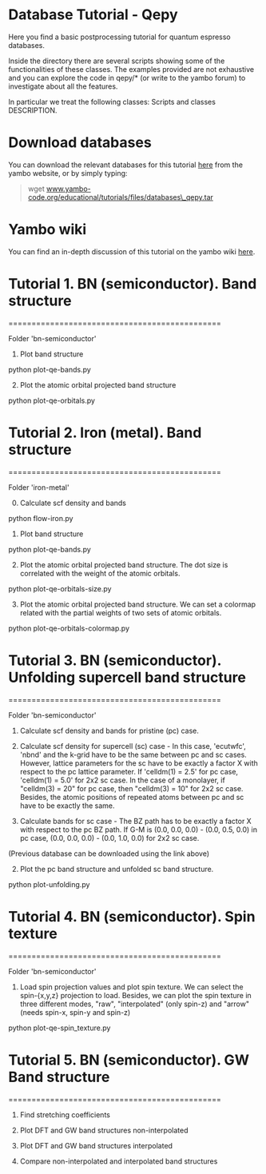 Database Tutorial - Qepy
========

Here you find a basic postprocessing tutorial for quantum espresso databases.

Inside the directory there are several scripts showing some of the functionalities of these classes. The examples provided are not exhaustive and you can explore the code in qepy/\* (or write to the yambo forum) to investigate about all the features.

In particular we treat the following classes:
Scripts and classes DESCRIPTION.

# Download databases
You can download the relevant databases for this tutorial [here](www.yambo-code.org/educational/tutorials/files/databases\_qepy.tar) from the yambo website, or by simply typing:
> wget www.yambo-code.org/educational/tutorials/files/databases\_qepy.tar

# Yambo wiki
You can find an in-depth discussion of this tutorial on the yambo wiki [here](http://www.yambo-code.org/wiki/index.php?title=Yambopy_tutorial:_band_structures).

# Tutorial 1. BN (semiconductor). Band structure
==============================================

Folder 'bn-semiconductor'

1. Plot band structure

python plot-qe-bands.py

2. Plot the atomic orbital projected band structure

python plot-qe-orbitals.py

# Tutorial 2. Iron (metal). Band structure
==============================================

Folder 'iron-metal'

0. Calculate scf density and bands

python flow-iron.py

1. Plot band structure

python plot-qe-bands.py

2. Plot the atomic orbital projected band structure. The dot size is correlated
with the weight of the atomic orbitals.

python plot-qe-orbitals-size.py

3. Plot the atomic orbital projected band structure. We can set a colormap
   related with the partial weights of two sets of atomic orbitals.

python plot-qe-orbitals-colormap.py

# Tutorial 3. BN (semiconductor). Unfolding supercell band structure
==============================================

Folder 'bn-semiconductor'

1. Calculate scf density and bands for pristine (pc) case.

2. Calculate scf density for supercell (sc) case - In this case, 'ecutwfc', 'nbnd' and the k-grid have to be the same between pc and sc cases. However, lattice parameters for the sc have to be exactly a factor X with respect to the pc lattice parameter. If 'celldm(1) = 2.5' for pc case, 'celldm(1) = 5.0' for 2x2 sc case. In the case of a monolayer, if "celldm(3) = 20" for pc case, then "celldm(3) = 10" for 2x2 sc case. Besides, the atomic positions of repeated atoms between pc and sc have to be exactly the same.

2. Calculate bands for sc case - The BZ path has to be exactly a factor X with respect to the pc BZ path. If G-M is (0.0, 0.0, 0.0) - (0.0, 0.5, 0.0) in pc case, (0.0, 0.0, 0.0) - (0.0, 1.0, 0.0) for 2x2 sc case.

(Previous database can be downloaded using the link above)

2. Plot the pc band structure and unfolded sc band structure.

python plot-unfolding.py

# Tutorial 4. BN (semiconductor). Spin texture
==============================================

Folder 'bn-semiconductor'

1. Load spin projection values and plot spin texture. We can select the spin-{x,y,z}
   projection to load. Besides, we can plot the spin texture in three different modes,
   "raw", "interpolated" (only spin-z) and "arrow" (needs spin-x, spin-y and spin-z)

python plot-qe-spin_texture.py

# Tutorial 5. BN (semiconductor). GW Band structure
==============================================

1. Find stretching coefficients

2. Plot DFT and GW band structures non-interpolated

3. Plot DFT and GW band structures interpolated

4. Compare non-interpolated and interpolated band structures

